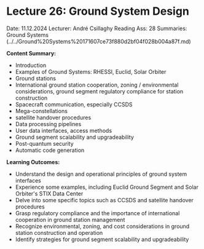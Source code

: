 # Lecture 26: Ground System Design

Date: 11.12.2024
Lecturer: André Csillaghy
Reading Ass: 28
Summaries: Ground Systems (../../Ground%20Systems%20171607ce73f880d2bf04f028b004a87f.md)

**Content Summary:**

- Introduction
- Examples of Ground Systems: RHESSI, Euclid, Solar Orbiter
- Ground stations
- International ground station cooperation, zoning / environmental considerations, ground segment regulatory compliance for station construction
- Spacecraft communication, especially CCSDS
- Mega-constellations
- satellite handover procedures
- Data processing pipelines
- User data interfaces, access methods
- Ground segment scalability and upgradeability
- Post-quantum security
- Automatic code generation

**Learning Outcomes:**

- Understand the design and operational principles of ground system interfaces
- Experience some examples, including Euclid Ground Segment and Solar Orbiter's STIX Data Center
- Delve into some specific topics such as CCSDS and satellite handover procedures
- Grasp regulatory compliance and the importance of international cooperation in ground station management
- Recognize environmental, zoning, and cost considerations in ground station construction and operation
- Identify strategies for ground segment scalability and upgradeability